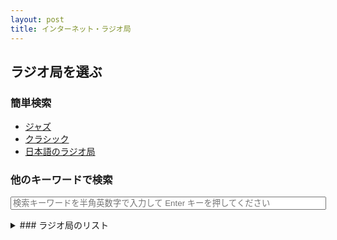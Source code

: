 ```yaml
---
layout: post
title: インターネット・ラジオ局
---
```

## ラジオ局を選ぶ
### 簡単検索
- [ジャズ](https://guskant.github.io/accessible/radiosearch.html?query=jazz)
- [クラシック](https://guskant.github.io/accessible/radiosearch.html?query=classic)
- [日本語のラジオ局](https://guskant.github.io/accessible/radiosearch.html?query=japan)

### 他のキーワードで検索
<form action="/accessible/radiosearch.html" method="get">
  <input type="text" id="search-box" size="60" name="query" placeholder="検索キーワードを半角英数字で入力して Enter キーを押してください">
</form>
<p />

<details><summary>
### ラジオ局のリスト</summary>
{% for radio in site.data.radios %}
- [{{ radio.name }}](/accessible/radio/{{ radio.id }}.html) {% endfor %}
</details>
